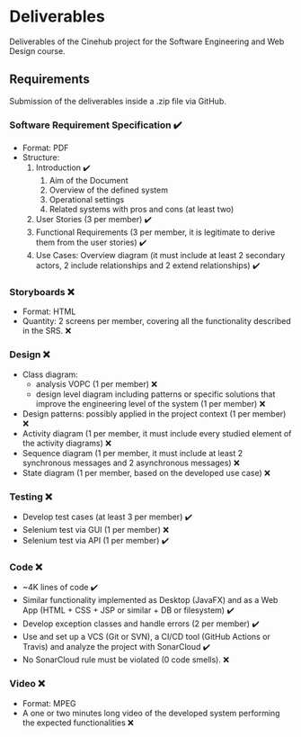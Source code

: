 # Deliverables

Deliverables of the Cinehub project for the Software Engineering and Web Design course.

## Requirements

Submission of the deliverables inside a .zip file via GitHub.

### Software Requirement Specification :heavy_check_mark:

- Format: PDF
- Structure:
    1. Introduction :heavy_check_mark:
        1. Aim of the Document
        2. Overview of the defined system
        3. Operational settings
        4. Related systems with pros and cons (at least two)
    2. User Stories (3 per member) :heavy_check_mark:
    3. Functional Requirements (3 per member, it is legitimate to derive them from the user stories) :heavy_check_mark:
    4. Use Cases: Overview diagram (it must include at least 2 secondary actors, 2 include relationships and 2 extend relationships) :heavy_check_mark:

### Storyboards :x:

- Format: HTML
- Quantity: 2 screens per member, covering all the functionality described in the SRS. :x:

### Design :x:

- Class diagram:
    * analysis VOPC (1 per member) :x:
    * design level diagram including patterns or specific solutions that improve the engineering level of the system (1 per member) :x:
- Design patterns: possibly applied in the project context (1 per member) :x:
- Activity diagram (1 per member, it must include every studied element of the activity diagrams) :x:
- Sequence diagram (1 per member, it must include at least 2 synchronous messages and 2 asynchronous messages) :x:
- State diagram (1 per member, based on the developed use case) :x:

### Testing :x:

- Develop test cases (at least 3 per member) :heavy_check_mark:
- Selenium test via GUI (1 per member) :x:
- Selenium test via API (1 per member) :heavy_check_mark:

### Code :x:

- ~4K lines of code :heavy_check_mark:
- Similar functionality implemented as Desktop (JavaFX) and as a Web App (HTML + CSS + JSP or similar + DB or filesystem) :heavy_check_mark:
- Develop exception classes and handle errors (2 per member) :heavy_check_mark:
- Use and set up a VCS (Git or SVN), a CI/CD tool (GitHub Actions or Travis) and analyze the project with SonarCloud :heavy_check_mark:
- No SonarCloud rule must be violated (0 code smells). :x:

### Video :x:

- Format: MPEG
- A one or two minutes long video of the developed system performing the expected functionalities :x:
